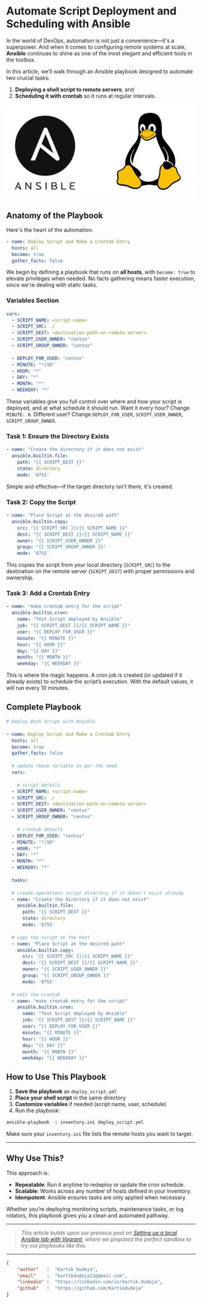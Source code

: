 # Automate Script Deployment and Scheduling with Ansible

In the world of DevOps, automation is not just a convenience—it's a superpower. And when it comes to configuring remote systems at scale, **Ansible** continues to shine as one of the most elegant and efficient tools in the toolbox.

In this article, we’ll walk through an Ansible playbook designed to automate two crucial tasks:
1. **Deploying a shell script to remote servers**, and
2. **Scheduling it with crontab** so it runs at regular intervals.


![Linux-Ansible](./images/linux-ansible.png)

## Anatomy of the Playbook

Here's the heart of the automation:

```yaml
- name: Deploy Script and Make a Crontab Entry
  hosts: all
  become: true
  gather_facts: false
```

We begin by defining a playbook that runs on **all hosts**, with `become: true` to elevate privileges when needed. No facts gathering means faster execution, since we're dealing with static tasks.

### Variables Section

```yaml
vars:
  - SCRIPT_NAME: <script-name>
  - SCRIPT_SRC: ./
  - SCRIPT_DEST: <destination-path-on-remote-server>
  - SCRIPT_USER_OWNER: "centos"
  - SCRIPT_GROUP_OWNER: "centos"

  - DEPLOY_FOR_USER: "centos"
  - MINUTE: "*/10"
  - HOUR: "*"
  - DAY: "*"
  - MONTH: "*"
  - WEEKDAY: "*"
```

These variables give you full control over where and how your script is deployed, and at what schedule it should run. Want it every hour? Change `MINUTE: 0`. Different user? Change `DEPLOY_FOR_USER`, `SCRIPT_USER_OWNER`, `SCRIPT_GROUP_OWNER`.

### Task 1: Ensure the Directory Exists

```yaml
- name: "Create the directory if it does not exist"
  ansible.builtin.file:
    path: "{{ SCRIPT_DEST }}"
    state: directory
    mode: '0755'
```

Simple and effective—if the target directory isn't there, it's created.

### Task 2: Copy the Script

```yaml
- name: "Place Script at the desired path"
  ansible.builtin.copy:
    src: "{{ SCRIPT_SRC }}/{{ SCRIPT_NAME }}"
    dest: "{{ SCRIPT_DEST }}/{{ SCRIPT_NAME }}"
    owner: "{{ SCRIPT_USER_OWNER }}"
    group: "{{ SCRIPT_GROUP_OWNER }}"
    mode: '0755'
```

This copies the script from your local directory (`SCRIPT_SRC`) to the destination on the remote server (`SCRIPT_DEST`) with proper permissions and ownership.

### Task 3: Add a Crontab Entry

```yaml
- name: "make crontab entry for the script"
  ansible.builtin.cron:
    name: "Test Script deployed by Ansible"
    job: "{{ SCRIPT_DEST }}/{{ SCRIPT_NAME }}"
    user: "{{ DEPLOY_FOR_USER }}"
    minute: "{{ MINUTE }}"
    hour: "{{ HOUR }}"
    day: "{{ DAY }}"
    month: "{{ MONTH }}"
    weekday: "{{ WEEKDAY }}"
```

This is where the magic happens. A cron job is created (or updated if it already exists) to schedule the script’s execution. With the default values, it will run every 10 minutes.

## Complete Playbook
```yaml
# Deploy Bash Script with Ansible

- name: Deploy Script and Make a Crontab Entry
  hosts: all
  become: true
  gather_facts: false

  # update these variable as per the need
  vars:

    # script details
  - SCRIPT_NAME: <script-name>
  - SCRIPT_SRC: ./
  - SCRIPT_DEST: <destination-path-on-remote-server>
  - SCRIPT_USER_OWNER: "centos"
  - SCRIPT_GROUP_OWNER: "centos"

    # crontab details
  - DEPLOY_FOR_USER: "centos"
  - MINUTE: "*/10"
  - HOUR: "*"
  - DAY: "*"
  - MONTH: "*"
  - WEEKDAY: "*"

  tasks:

  # create operations script directory if it doesn't exist already
  - name: "Create the directory if it does not exist"
    ansible.builtin.file:
      path: "{{ SCRIPT_DEST }}"
      state: directory
      mode: '0755'

  # copy the script on the host
  - name: "Place Script at the desired path"
    ansible.builtin.copy:
      src: "{{ SCRIPT_SRC }}/{{ SCRIPT_NAME }}"
      dest: "{{ SCRIPT_DEST }}/{{ SCRIPT_NAME }}"
      owner: "{{ SCRIPT_USER_OWNER }}"
      group: "{{ SCRIPT_GROUP_OWNER }}"
      mode: '0755'

  # edit the crontab
  - name: "make crontab entry for the script"
    ansible.builtin.cron:
      name: "Test Script deployed by Ansible"
      job: "{{ SCRIPT_DEST }}/{{ SCRIPT_NAME }}"
      user: "{{ DEPLOY_FOR_USER }}"
      minute: "{{ MINUTE }}"
      hour: "{{ HOUR }}"
      day: "{{ DAY }}"
      month: "{{ MONTH }}"
      weekday: "{{ WEEKDAY }}"
```

## How to Use This Playbook

1. **Save the playbook** as `deploy_script.yml`
2. **Place your shell script** in the same directory
3. **Customize variables** if needed (script name, user, schedule)
4. Run the playbook:

```bash
ansible-playbook -i inventory.ini deploy_script.yml
```

Make sure your `inventory.ini` file lists the remote hosts you want to target.

---

## Why Use This?

This approach is:
- **Repeatable**: Run it anytime to redeploy or update the cron schedule.
- **Scalable**: Works across any number of hosts defined in your inventory.
- **Idempotent**: Ansible ensures tasks are only applied when necessary.

Whether you’re deploying monitoring scripts, maintenance tasks, or log rotators, this playbook gives you a clean and automated pathway.

---

> *This article builds upon our previous post on [Setting up a local Ansible lab with Vagrant](./ansible_lab_vagrant.md), where we prepared the perfect sandbox to try out playbooks like this.*

---

```json
{
    "author"   :  "Kartik Dudeja",
    "email"    :  "kartikdudeja21@gmail.com",
    "linkedin" :  "https://linkedin.com/in/kartik-dudeja",
    "github"   :  "https://github.com/Kartikdudeja"
}
```
